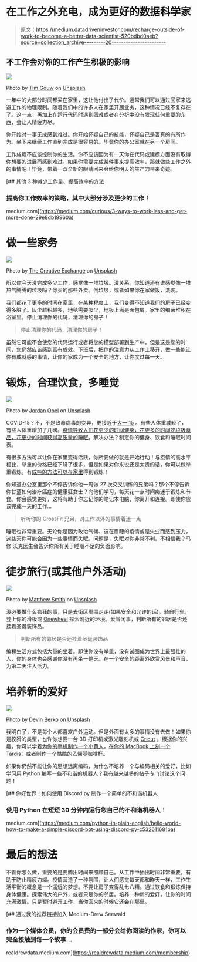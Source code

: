 # 在工作之外充电，成为更好的数据科学家

> 原文：<https://medium.datadriveninvestor.com/recharge-outside-of-work-to-become-a-better-data-scientist-520bdbd0aeb?source=collection_archive---------20----------------------->

## 不工作会对你的工作产生积极的影响

![](img/c53fdeb3310dd9a577dc0973d7346fe1.png)

Photo by [Tim Gouw](https://unsplash.com/@punttim?utm_source=medium&utm_medium=referral) on [Unsplash](https://unsplash.com?utm_source=medium&utm_medium=referral)

一年中的大部分时间都呆在家里，这让他付出了代价。通常我们可以通过回家来逃避工作的物理限制。随着我们中的许多人在家里开展业务，这种情况已经不复存在了。这一点，再加上在运行代码时遇到困难或者在分析中没有发现任何重要的东西，会让人精疲力尽。

你开始对一事无成感到难过。你开始怀疑自己的技能，怀疑自己是否真的有所作为。坐下来继续工作直到完成是很容易的。毕竟你的办公室就在另一个房间。

工作成瘾不应该控制你的生活。你不应该因为有一天你在代码或建模方面没有取得你想要的进展而感到难过。如果你需要完成某件事来提高效率，那就做些工作之外的事情吧！毕竟，带着一双全新的眼睛回来会给你明天的生产力带来奇迹。

[](https://medium.com/curious/3-ways-to-work-less-and-get-more-done-29e8db19960a) [## 其他 3 种减少工作量、提高效率的方法

### 提高你工作效率的策略，其中大部分涉及更少的工作！

medium.com](https://medium.com/curious/3-ways-to-work-less-and-get-more-done-29e8db19960a) 

# 做一些家务

![](img/ff269d2b68a1737fdda08ca7824aaef9.png)

Photo by [The Creative Exchange](https://unsplash.com/@thecreative_exchange?utm_source=medium&utm_medium=referral) on [Unsplash](https://unsplash.com?utm_source=medium&utm_medium=referral)

所以你今天没完成多少工作，感觉像一堆垃圾。没关系。你知道还有谁感觉像一堆热气腾腾的垃圾吗？你买的那些外卖。倒垃圾，或者如果你在家做饭，洗碗。

我们都花了更多的时间在家里，在某种程度上，我们变得不知道我们的房子已经变得多脏了。灰尘越积越多，地毯需要吸尘，地板上满是面包屑。家里的细菌堆积在浴室里。停止清理你的代码，清理你的房子！

> 停止清理你的代码，清理你的房子！

虽然它可能不会使您的代码运行或者将您的模型部署到生产中，但是这是您的时间，您仍然应该感到富有成效。下班后，把你的注意力从工作上移开，做一些能让你有成就感的事情，让你的家成为一个安全的地方，让你度过每一天。

# 锻炼，合理饮食，多睡觉

![](img/784e43ebf9fade8ac2efc89e6484fd8e.png)

Photo by [Jordan Opel](https://unsplash.com/@opeleye?utm_source=medium&utm_medium=referral) on [Unsplash](https://unsplash.com?utm_source=medium&utm_medium=referral)

COVID-15？不，不是致命病毒的变异，更接近于[大一 15](https://en.wikipedia.org/wiki/Freshman_15) 。有些人体重减轻了，有些人体重增加了几磅。[疫情导致人们花更少的时间健身，花更多的时间吃垃圾食品，花更少的时间获得高质量的睡眠](https://www.nytimes.com/2020/12/04/well/live/pandemic-weight-gain.html)。解决办法？制定你的健身、饮食和睡眠时间表。

有很多方法可以让你在家里变得活跃，你所要做的就是开始行动！与疫情的高水平相比，举重的价格已经下降了很多，但是如果对你来说还是太贵的话，你可以做举重锻炼。有[成吨的方法可以在家里](https://www.menshealth.com/uk/building-muscle/a754099/the-15-best-beginners-exercises-to-do-at-home/)得到锻炼！

你知道办公室里那个不停告诉你他一周做 27 次交叉训练的兄弟吗？那个不停告诉你甘蓝如何治疗癌症的健康狂女士？向他们学习，每天花一点时间痴迷于锻炼和节食。你会感觉更好，这将有助于你忘记你的笔记本电脑，你离开和连接。即使你应该完成一天的工作…

> 听听你的 CrossFit 兄弟，对工作以外的事情着迷一点

睡眠也非常重要。无论你是因为政治气候、迫在眉睫的疫情或是失业而感到压力，这些天你可能会因为一些事情而失眠。问题是，失眠对你非常不利。不相信我？马修·沃克医生会告诉你所有关于睡眠不足的负面影响。

# 徒步旅行(或其他户外活动)

![](img/4c0d8a80873f11c1d56c4a3ca1040ed9.png)

Photo by [Matthew Smith](https://unsplash.com/@whale?utm_source=medium&utm_medium=referral) on [Unsplash](https://unsplash.com?utm_source=medium&utm_medium=referral)

没必要做什么疯狂的事，只是去街区周围走走(如果安全和允许的话)。骑自行车。登上你的滑板或 [Onewheel](https://onewheel.com/) 探索附近的环境。爱管闲事，判断所有的邻居是否还挂着圣诞装饰品。

> 判断所有的邻居是否还挂着圣诞装饰品

编程生活方式包括大量的坐着。即使你没有举重，没有试图成为世界上最强壮的人，你的身体也会感谢你没有再坐一整天。在一个安全的距离外欣赏风景和声音，为第二天注入活力。

# 培养新的爱好

![](img/bcdfcf95cfc23b93597a2858eb61c0be.png)

Photo by [Devin Berko](https://unsplash.com/@devinnn_b?utm_source=medium&utm_medium=referral) on [Unsplash](https://unsplash.com?utm_source=medium&utm_medium=referral)

我明白了，不是每个人都喜欢户外运动。但是外面有太多的事情没有去做！如果你是狡猾的类型，也许你想要一台 3D 打印机或激光雕刻机或 [Cricut](https://www.cricut.com/) 。根据你的兴趣，你可以学着[为你的手机制作一个小黄人](https://all3dp.com/2/3d-printed-phone-stand-6-best-curated-models/)，[在你的 MacBook 上刻一个 Tardis](https://www.instructables.com/Template-and-Instructions-for-Laser-Engraving-15-M/)，或者[制作一个酷酷的乙烯基咖啡杯](https://www.instructables.com/How-to-Custom-Make-a-Coffee-Mug-With-Vinyl-and-Cri/)。

如果你仍然不能让你的思想远离编码，为什么不培养一个与编码相关的爱好，比如学习用 Python 编写一些不和谐的机器人？我有越来越多的帖子专门讨论这个问题！

[](https://medium.com/python-in-plain-english/hello-world-how-to-make-a-simple-discord-bot-using-discord-py-c532611681ba) [## 你好世界！如何使用 Discord.py 制作一个简单的不和谐机器人

### 使用 Python 在短短 30 分钟内运行您自己的不和谐机器人！

medium.com](https://medium.com/python-in-plain-english/hello-world-how-to-make-a-simple-discord-bot-using-discord-py-c532611681ba) 

# 最后的想法

不管你怎么做，重要的是要腾出时间来照顾自己。从工作中抽出时间非常重要，有助于防止精疲力竭。疫情营造了一种氛围，让人们感觉每天都和昨天一样，工作生活平衡的概念是一个遥远的梦想。不要让房子变得乱七八糟。通过饮食和锻炼保持身体健康。探索伟大的户外，或者只是你的邻居。培养一种新的爱好，让你的时间充满激情。只是暂时避开工作，当你回来的时候它还会在那里。

[](https://realdrewdata.medium.com/membership) [## 通过我的推荐链接加入 Medium-Drew Seewald

### 作为一个媒体会员，你的会员费的一部分会给你阅读的作家，你可以完全接触到每一个故事…

realdrewdata.medium.com](https://realdrewdata.medium.com/membership)